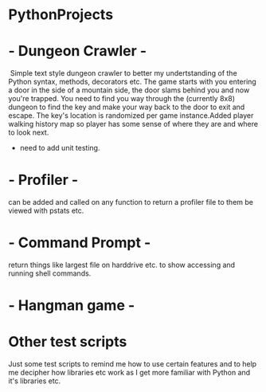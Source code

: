 # PythonProjects
# - Dungeon Crawler - 
<img ref=dungeoncrawler.png></img>
Simple text style dungeon crawler to better my undertstanding of the Python syntax, methods, decorators etc.
The game starts with you entering a door in the side of a mountain side, the door slams behind you and now you're trapped. You need to find you way through the (currently 8x8) dungeon to find the key and make your way back to the door to exit and escape.
The key's location is randomized per game instance.Added player walking history map so player has some sense of where they are and where to look next. 
- need to add unit testing.

# - Profiler -
can be added and called on any function to return a profiler file to them be viewed with pstats etc.

# - Command Prompt -
return things like largest file on harddrive etc. to show accessing and running shell commands.

# - Hangman game - 

# Other test scripts
Just some test scripts to remind me how to use certain features and to help me decipher how libraries etc work as I get more familiar with Python and it's libraries etc.
